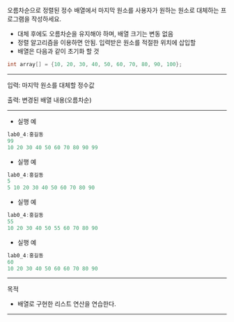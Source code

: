 
오름차순으로 정렬된 정수 배열에서 마지막 원소를 사용자가 원하는 원소로 대체하는 프로그램을 작성하세요.
- 대체 후에도 오름차순을 유지해야 하며, 배열 크기는 변동 없음
- 정렬 알고리즘을 이용하면 안됨. 입력받은 원소를 적절한 위치에 삽입할 
- 배열은 다음과 같이 초기화 할 것
``` java
int array[] = {10, 20, 30, 40, 50, 60, 70, 80, 90, 100};
```
---

입력: 마지막 원소를 대체할 정수값 

출력: 변경된 배열 내용(오름차순)

---

- 실행 예
``` java
lab0_4:홍길동
99
10 20 30 40 50 60 70 80 90 99
```

- 실행 예
``` java
lab0_4:홍길동
5
5 10 20 30 40 50 60 70 80 90 
```

- 실행 예
``` java
lab0_4:홍길동
55
10 20 30 40 50 55 60 70 80 90 
```

- 실행 예
``` java
lab0_4:홍길동
60
10 20 30 40 50 60 60 70 80 90 
``` 

---

목적

- 배열로 구현한 리스트 연산을 연습한다.


---